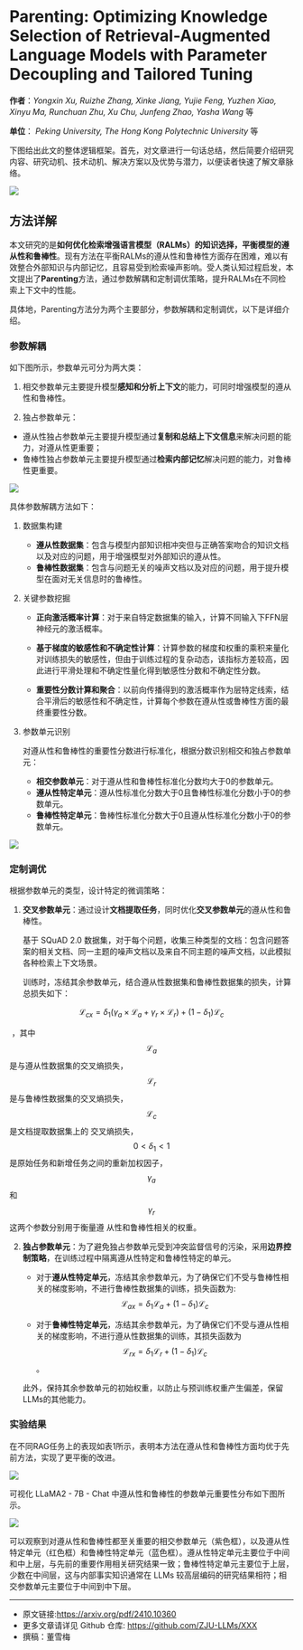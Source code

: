 # Parenting: Optimizing Knowledge Selection of Retrieval-Augmented Language Models with Parameter Decoupling and Tailored Tuning

**作者**：*Yongxin Xu, Ruizhe Zhang, Xinke Jiang, Yujie Feng, Yuzhen Xiao, Xinyu Ma, Runchuan Zhu, Xu Chu, Junfeng Zhao, Yasha Wang* 等    

**单位**： *Peking University, The Hong Kong Polytechnic University* 等

下图给出此文的整体逻辑框架。首先，对文章进行一句话总结，然后简要介绍研究内容、研究动机、技术动机、解决方案以及优势与潜力，以便读者快速了解文章脉络。

![](https://fastly.jsdelivr.net/gh/bucketio/img4@main/2024/10/18/1729218710338-d73a7dcb-9537-4680-b3cd-795241eee6ef.png)

## 方法详解

本文研究的是**如何优化检索增强语言模型（RALMs）的知识选择，平衡模型的遵从性和鲁棒性**。现有方法在平衡RALMs的遵从性和鲁棒性方面存在困难，难以有效整合外部知识与内部记忆，且容易受到检索噪声影响。受人类认知过程启发，本文提出了**Parenting**方法，通过参数解耦和定制调优策略，提升RALMs在不同检索上下文中的性能。

具体地，Parenting方法分为两个主要部分，参数解耦和定制调优，以下是详细介绍。

### 参数解耦

如下图所示，参数单元可分为两大类：

1. 相交参数单元主要提升模型**感知和分析上下文**的能力，可同时增强模型的遵从性和鲁棒性。

2. 独占参数单元：

- 遵从性独占参数单元主要提升模型通过**复制和总结上下文信息**来解决问题的能力，对遵从性更重要；
- 鲁棒性独占参数单元主要提升模型通过**检索内部记忆**解决问题的能力，对鲁棒性更重要。

![](https://fastly.jsdelivr.net/gh/bucketio/img2@main/2024/10/18/1729218662809-1b6c83e0-34d7-41bf-a813-710495c50f8e.png)

具体参数解耦方法如下： 

1. 数据集构建

   - **遵从性数据集**：包含与模型内部知识相冲突但与正确答案吻合的知识文档以及对应的问题，用于增强模型对外部知识的遵从性。
   - **鲁棒性数据集**：包含与问题无关的噪声文档以及对应的问题，用于提升模型在面对无关信息时的鲁棒性。

2. 关键参数挖掘

   - **正向激活概率计算**：对于来自特定数据集的输入，计算不同输入下FFN层神经元的激活概率。

   - **基于梯度的敏感性和不确定性计算**：计算参数的梯度和权重的乘积来量化对训练损失的敏感性，但由于训练过程的复杂动态，该指标方差较高，因此进行平滑处理和不确定性量化得到敏感性分数和不确定性分数。

   - **重要性分数计算和聚合**：以前向传播得到的激活概率作为层特定线索，结合平滑后的敏感性和不确定性，计算每个参数在遵从性或鲁棒性方面的最终重要性分数。 

3. 参数单元识别

   对遵从性和鲁棒性的重要性分数进行标准化，根据分数识别相交和独占参数单元：

      - **相交参数单元**：对于遵从性和鲁棒性标准化分数均大于0的参数单元。 
      - **遵从性特定单元**：遵从性标准化分数大于0且鲁棒性标准化分数小于0的参数单元。
      - **鲁棒性特定单元**：鲁棒性标准化分数大于0且遵从性标准化分数小于0的参数单元。

![](https://fastly.jsdelivr.net/gh/bucketio/img7@main/2024/10/18/1729218766750-42c83327-be87-428e-b771-5e741933affa.png)

### 定制调优

根据参数单元的类型，设计特定的微调策略：

1. **交叉参数单元**：通过设计**文档提取任务**，同时优化**交叉参数单元**的遵从性和鲁棒性。

   基于 SQuAD 2.0 数据集，对于每个问题，收集三种类型的文档：包含问题答案的相关文档、同一主题的噪声文档以及来自不同主题的噪声文档，以此模拟各种检索上下文场景。

   训练时，冻结其余参数单元，结合遵从性数据集和鲁棒性数据集的损失，计算总损失如下：

$$
\mathcal{L}_{c x}=\delta_{1}\left(\gamma_{a} × \mathcal{L}_{a}+\gamma_{r} × \mathcal{L}_{r}\right)+\left(1-\delta_{1}\right) \mathcal{L}_{c}
$$

​	，其中$$\mathcal{L}_{a}$$是与遵从性数据集的交叉熵损失，$$\mathcal{L}_{r}$$是与鲁棒性数据集的交叉熵损失，$$\mathcal{L}_{c}$$是文档提取数据集上的	交叉熵损失，$$0 < \delta_{1} < 1$$是原始任务和新增任务之间的重新加权因子，$$\gamma_{a}$$和$$\gamma_{r}$$  这两个参数分别用于衡量遵	从性和鲁棒性相关的权重。

2. **独占参数单元**：为了避免独占参数单元受到冲突监督信号的污染，采用**边界控制策略**，在训练过程中隔离遵从性特定和鲁棒性特定的单元。

   - 对于**遵从性特定单元**，冻结其余参数单元，为了确保它们不受与鲁棒性相关的梯度影响，不进行鲁棒性数据集的训练，损失函数为: $$\mathcal{L}_{a x}=\delta_{1} \mathcal{L}_{a}+\left(1-\delta_{1}\right) \mathcal{L}_{c}$$ 

   - 对于**鲁棒性特定单元**，冻结其余参数单元，为了确保它们不受与遵从性相关的梯度影响，不进行遵从性数据集的训练，其损失函数为 $$\mathcal{L}_{r x}=\delta_{1} \mathcal{L}_{r}+\left(1-\delta_{1}\right) \mathcal{L}_{c}$$。

   此外，保持其余参数单元的初始权重，以防止与预训练权重产生偏差，保留LLMs的其他能力。

### 实验结果

在不同RAG任务上的表现如表1所示，表明本方法在遵从性和鲁棒性方面均优于先前方法，实现了更平衡的改进。

![](https://fastly.jsdelivr.net/gh/bucketio/img4@main/2024/10/18/1729218920455-e9e442ab-2483-4105-be7d-eabe55d97090.png)

可视化 LLaMA2 - 7B - Chat 中遵从性和鲁棒性的参数单元重要性分布如下图所示。

![](https://fastly.jsdelivr.net/gh/bucketio/img0@main/2024/10/18/1729219001951-ba114f9b-5778-4284-b428-d1b60f03796d.png)

可以观察到对遵从性和鲁棒性都至关重要的相交参数单元（紫色框），以及遵从性特定单元（红色框）和鲁棒性特定单元（蓝色框）。遵从性特定单元主要位于中间和中上层，与先前的重要作用相关研究结果一致；鲁棒性特定单元主要位于上层，少数在中间层，这与内部事实知识通常在 LLMs 较高层编码的研究结果相符；相交参数单元主要位于中间到中下层。

---

- 原文链接:https://arxiv.org/pdf/2410.10360
- 更多文章请详见 Github 仓库: https://github.com/ZJU-LLMs/XXX
- 撰稿：董雪梅
